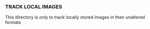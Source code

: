 ### TRACK LOCAL IMAGES 

This directory is only to track locally stored images in their unaltered formats